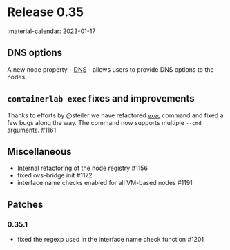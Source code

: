 # Release 0.35

:material-calendar: 2023-01-17

## DNS options

A new node property - [DNS](../manual/nodes.md#dns) - allows users to provide DNS options to the nodes.

## `containerlab exec` fixes and improvements

Thanks to efforts by @steiler we have refactored [`exec`](../cmd/exec.md) command and fixed a few bugs along the way. The command now supports multiple `--cmd` arguments. #1161

## Miscellaneous

* Internal refactoring of the node registry #1156
* fixed ovs-bridge init #1172
* interface name checks enabled for all VM-based nodes #1191

## Patches

### 0.35.1

* fixed the regexp used in the interface name check function #1201
